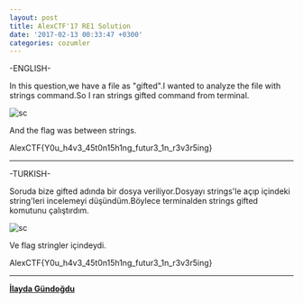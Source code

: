 ```yaml
---
layout: post
title: AlexCTF'17 RE1 Solution
date: '2017-02-13 00:33:47 +0300'
categories: cozumler
---
```

-ENGLISH-

In this question,we have a file as "gifted".I wanted to analyze the file with strings command.So I ran strings gifted command from terminal.

![sc](https://cloud.githubusercontent.com/assets/17202745/22866076/292dd4ec-f181-11e6-8c49-8ee0f06c8e38.png)


And the flag was between strings.

AlexCTF{Y0u_h4v3_45t0n15h1ng_futur3_1n_r3v3r5ing}

---

-TURKISH-

Soruda bize gifted adında bir dosya veriliyor.Dosyayı strings'le açıp içindeki string'leri incelemeyi düşündüm.Böylece terminalden strings gifted komutunu çalıştırdım.

![sc](https://cloud.githubusercontent.com/assets/17202745/22866076/292dd4ec-f181-11e6-8c49-8ee0f06c8e38.png)


Ve flag stringler içindeydi.

AlexCTF{Y0u_h4v3_45t0n15h1ng_futur3_1n_r3v3r5ing}
 

---
**[İlayda Gündoğdu](https://twitter.com/compleng_i)**  

  
